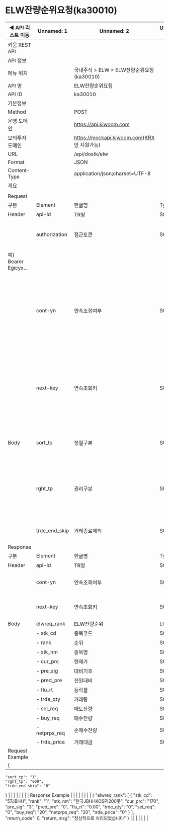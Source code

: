 # ELW잔량순위요청(ka30010)

| ◀ API 리스트 이동 | Unnamed: 1 | Unnamed: 2 | Unnamed: 3 | Unnamed: 4 | Unnamed: 5 | Unnamed: 6 |
| --- | --- | --- | --- | --- | --- | --- |
| 키움 REST API |  |  |  |  |  |  |
| API 정보 |  |  |  |  |  |  |
| 메뉴 위치 |  | 국내주식 > ELW > ELW잔량순위요청(ka30010) |  |  |  |  |
| API 명 |  | ELW잔량순위요청 |  |  |  |  |
| API ID |  | ka30010 |  |  |  |  |
| 기본정보 |  |  |  |  |  |  |
| Method |  | POST |  |  |  |  |
| 운영 도메인 |  | https://api.kiwoom.com |  |  |  |  |
| 모의투자 도메인 |  | https://mockapi.kiwoom.com(KRX만 지원가능) |  |  |  |  |
| URL |  | /api/dostk/elw |  |  |  |  |
| Format |  | JSON |  |  |  |  |
| Content-Type |  | application/json;charset=UTF-8 |  |  |  |  |
| 개요 |  |  |  |  |  |  |
|  |  |  |  |  |  |  |
| Request |  |  |  |  |  |  |
| 구분 | Element | 한글명 | Type | Required | Length | Description |
| Header | api-id | TR명 | String | Y | 10 |  |
|  | authorization | 접근토큰 | String | Y | 1000 | 토큰 지정시 토큰타입("Bearer") 붙혀서 호출 
 예) Bearer Egicyx... |
|  | cont-yn | 연속조회여부 | String | N | 1 | 응답 Header의 연속조회여부값이 Y일 경우 다음데이터 요청시 응답 Header의 cont-yn값 세팅 |
|  | next-key | 연속조회키 | String | N | 50 | 응답 Header의 연속조회여부값이 Y일 경우 다음데이터 요청시 응답 Header의 next-key값 세팅 |
| Body | sort_tp | 정렬구분 | String | Y | 1 | 1:순매수잔량상위, 2: 순매도 잔량상위 |
|  | rght_tp | 권리구분 | String | Y | 3 | 000: 전체, 001: 콜, 002: 풋, 003: DC, 004: DP, 006: 조기종료콜, 007: 조기종료풋 |
|  | trde_end_skip | 거래종료제외 | String | Y | 1 | 1:거래종료제외, 0:거래종료포함 |
| Response |  |  |  |  |  |  |
| 구분 | Element | 한글명 | Type | Required | Length | Description |
| Header | api-id | TR명 | String | Y | 10 |  |
|  | cont-yn | 연속조회여부 | String | N | 1 | 다음 데이터가 있을시 Y값 전달 |
|  | next-key | 연속조회키 | String | N | 50 | 다음 데이터가 있을시 다음 키값 전달 |
| Body | elwreq_rank | ELW잔량순위 | LIST | N |  |  |
|  | - stk_cd | 종목코드 | String | N | 20 |  |
|  | - rank | 순위 | String | N | 20 |  |
|  | - stk_nm | 종목명 | String | N | 40 |  |
|  | - cur_prc | 현재가 | String | N | 20 |  |
|  | - pre_sig | 대비기호 | String | N | 20 |  |
|  | - pred_pre | 전일대비 | String | N | 20 |  |
|  | - flu_rt | 등락률 | String | N | 20 |  |
|  | - trde_qty | 거래량 | String | N | 20 |  |
|  | - sel_req | 매도잔량 | String | N | 20 |  |
|  | - buy_req | 매수잔량 | String | N | 20 |  |
|  | - netprps_req | 순매수잔량 | String | N | 20 |  |
|  | - trde_prica | 거래대금 | String | N | 20 |  |
| Request Example |  |  |  |  |  |  |
| {
    "sort_tp": "1",
    "rght_tp": "000",
    "trde_end_skip": "0"
} |  |  |  |  |  |  |
| Response Example |  |  |  |  |  |  |
| {
    "elwreq_rank": [
        {
            "stk_cd": "57JBHH",
            "rank": "1",
            "stk_nm": "한국JBHHKOSPI200풋",
            "cur_prc": "170",
            "pre_sig": "3",
            "pred_pre": "0",
            "flu_rt": "0.00",
            "trde_qty": "0",
            "sel_req": "0",
            "buy_req": "20",
            "netprps_req": "20",
            "trde_prica": "0"
        }
    ],
    "return_code": 0,
    "return_msg": "정상적으로 처리되었습니다"
} |  |  |  |  |  |  |
